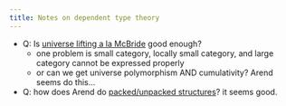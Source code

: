```yaml
---
title: Notes on dependent type theory
---
```


* Q: Is [universe lifting a la McBride](https://mazzo.li/epilogue/index.html%3Fp=857&cpage=1.html) good enough?
  * one problem is small category, locally small category, and large category cannot be expressed properly
  * or can we get universe polymorphism AND cumulativity? Arend seems do this...
* Q: how does Arend do [packed/unpacked structures](https://arend-lang.github.io/about/arend-features#class-system)? it seems good.



